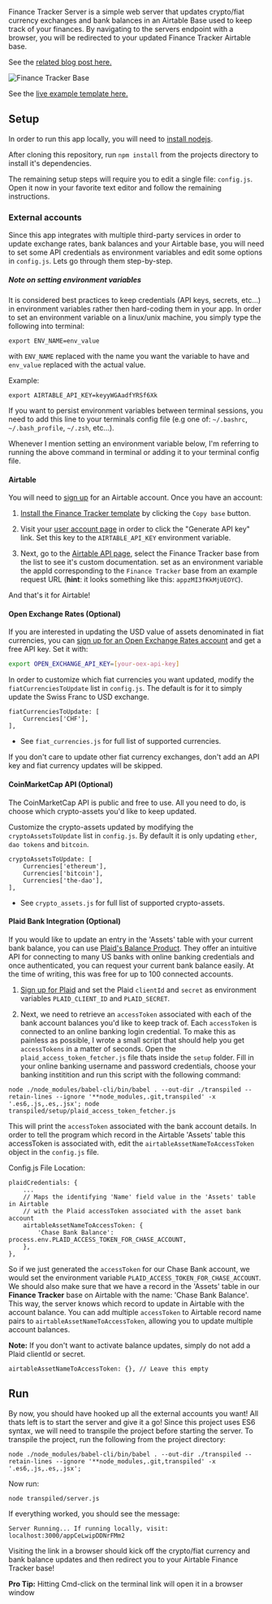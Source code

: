 Finance Tracker Server is a simple web server that updates crypto/fiat currency exchanges and bank balances in an Airtable Base used to keep track of your finances. By navigating to the servers endpoint with a browser, you will be redirected to your updated Finance Tracker Airtable base.

See the [related blog post here.](http://fabioberger.com/post/2016-06-05-finance-tracker-using-airtable/)

![Finance Tracker Base](https://cloud.githubusercontent.com/assets/2151492/15804151/341e3c32-2ab4-11e6-8c17-15b906048caa.png)

See the [live example template here.](https://airtable.com/shrA09QDhlYHBPMB3)

## Setup

In order to run this app locally, you will need to [install nodejs](https://nodejs.org/en/download/).

After cloning this repository, run `npm install` from the projects directory to install it's dependencies.

The remaining setup steps will require you to edit a single file: `config.js`. Open it now in your favorite text editor and follow the remaining instructions.

### External accounts

Since this app integrates with multiple third-party services in order to update exchange rates, bank balances and your Airtable base, you will need to set some API credentials as environment variables and edit some options in `config.js`. Lets go through them step-by-step.

##### Note on setting environment variables

It is considered best practices to keep credentials (API keys, secrets, etc...) in environment variables rather then hard-coding them in your app. In order to set an environment variable on a linux/unix machine, you simply type the following into terminal:

```
export ENV_NAME=env_value
```
with `ENV_NAME` replaced with the name you want the variable to have and  `env_value` replaced with the actual value.

Example:

```
export AIRTABLE_API_KEY=keyyWGAadfYRSf6Xk
```

If you want to persist environment variables between terminal sessions, you need to add this line to your terminals config file (e.g one of: `~/.bashrc`, `~/.bash_profile`, `~/.zsh`, etc...).

Whenever I mention setting an environment variable below, I'm referring to running the above command in terminal or adding it to your terminal config file.

#### Airtable

You will need to [sign up](https://airtable.com/) for an Airtable account. Once you have an account:

1. [Install the Finance Tracker template](https://airtable.com/shrA09QDhlYHBPMB3) by clicking the `Copy base` button.

2. Visit your [user account page](https://airtable.com/account) in order to click the "Generate API key" link. Set this key to the `AIRTABLE_API_KEY` environment variable.

4. Next, go to the [Airtable API page](https://airtable.com/api), select the Finance Tracker base from the list to see it's custom documentation. set as an environment variable the appId corresponding to the `Finance Tracker` base from an example request URL (**hint**: it looks something like this: `appzMI3fKkMjUEOYC`).

And that's it for Airtable!

#### Open Exchange Rates (Optional)

If you are interested in updating the USD value of assets denominated in fiat currencies, you can [sign up for an Open Exchange Rates account](https://openexchangerates.org/) and get a free API key. Set it with:

``` bash
export OPEN_EXCHANGE_API_KEY=[your-oex-api-key]
```

In order to customize which fiat currencies you want updated, modify the `fiatCurrenciesToUpdate` list in `config.js`. The default is for it to simply update the Swiss Franc to USD exchange.

```
fiatCurrenciesToUpdate: [
    Currencies['CHF'],
],
```
- See `fiat_currencies.js` for full list of supported currencies.

If you don't care to update other fiat currency exchanges, don't add an API key and fiat currency updates will be skipped.

#### CoinMarketCap API (Optional)

The CoinMarketCap API is public and free to use. All you need to do, is choose which crypto-assets you'd like to keep updated.

Customize the crypto-assets updated by modifying the `cryptoAssetsToUpdate` list in `config.js`. By default it is only updating `ether`, `dao tokens` and `bitcoin`.

```
cryptoAssetsToUpdate: [
    Currencies['ethereum'],
    Currencies['bitcoin'],
    Currencies['the-dao'],
],
```
- See `crypto_assets.js` for full list of supported crypto-assets.

#### Plaid Bank Integration (Optional)

If you would like to update an entry in the 'Assets' table with your current bank balance, you can use [Plaid's Balance Product](https://plaid.com/products/balance/). They offer an intuitive API for connecting to many US banks with online banking credentials and once authenticated, you can request your current bank balance easily. At the time of writing, this was free for up to 100 connected accounts.

1. [Sign up for Plaid](https://dashboard.plaid.com/signup/) and set the Plaid `clientId` and `secret` as environment variables `PLAID_CLIENT_ID` and `PLAID_SECRET`.

2. Next, we need to retrieve an `accessToken` associated with each of the bank account balances you'd like to keep track of. Each `accessToken` is connected to an online banking login credential. To make this as painless as possible, I wrote a small script that should help you get `accessTokens` in a matter of seconds. Open the `plaid_access_token_fetcher.js` file thats inside the `setup` folder. Fill in your online banking username and password credentials, choose your banking institition and run this script with the following command:

```
node ./node_modules/babel-cli/bin/babel . --out-dir ./transpiled --retain-lines --ignore '**node_modules,.git,transpiled' -x '.es6,.js,.es,.jsx'; node transpiled/setup/plaid_access_token_fetcher.js
```

This will print the `accessToken` associated with the bank account details. In order to tell the program which record in the Airtable 'Assets' table this accessToken is associated with, edit the `airtableAssetNameToAccessToken` object in the `config.js` file.

Config.js File Location:

```
plaidCredentials: {
	...
    // Maps the identifying 'Name' field value in the 'Assets' table in Airtable
    // with the Plaid accessToken associated with the asset bank account
    airtableAssetNameToAccessToken: {
        'Chase Bank Balance': process.env.PLAID_ACCESS_TOKEN_FOR_CHASE_ACCOUNT,
    },
},
```
So if we just generated the `accessToken` for our Chase Bank account, we would set the environment variable `PLAID_ACCESS_TOKEN_FOR_CHASE_ACCOUNT`. We should also make sure that we have a record in the 'Assets' table in our **Finance Tracker** base on Airtable with the name: 'Chase Bank Balance'. This way, the server knows which record to update in Airtable with the account balance. You can add multiple `accessToken` to Airtable record name pairs to `airtableAssetNameToAccessToken`, allowing you to update multiple account balances.


**Note:** If you don't want to activate balance updates, simply do not add a Plaid clientId or secret.

```
airtableAssetNameToAccessToken: {}, // Leave this empty
```

## Run

By now, you should have hooked up all the external accounts you want! All thats left is to start the server and give it a go! Since this project uses ES6 syntax, we will need to transpile the project before starting the server. To transpile the project, run the following from the project directory:

```
node ./node_modules/babel-cli/bin/babel . --out-dir ./transpiled --retain-lines --ignore '**node_modules,.git,transpiled' -x '.es6,.js,.es,.jsx';
```

Now run:

```
node transpiled/server.js
```

If everything worked, you should see the message:

```
Server Running... If running locally, visit: localhost:3000/appCeLwipDDNrFMm2
```

Visiting the link in a browser should kick off the crypto/fiat currency and bank balance updates and then redirect you to your Airtable Finance Tracker base!

**Pro Tip:** Hitting Cmd-click on the terminal link will open it in a browser window
